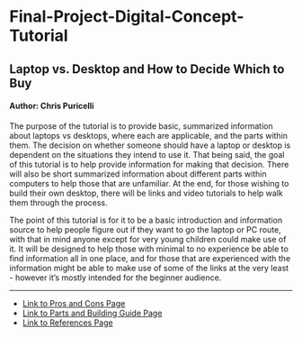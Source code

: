 # Final-Project-Digital-Concept-Tutorial

## Laptop vs. Desktop and How to Decide Which to Buy
#### Author: Chris Puricelli


  The purpose of the tutorial is to provide basic, summarized information about laptops vs desktops, where each are applicable, and the parts within them. The decision on whether someone should have a laptop or desktop is dependent on the situations they intend to use it. That being said, the goal of this tutorial is to help provide information for making that decision. There will also be short summarized information about different parts within computers to help those that are unfamiliar. At the end, for those wishing to build their own desktop, there will be links and video tutorials to help walk them through the process.

  The point of this tutorial is for it to be a basic introduction and information source to help people figure out if they want to go the laptop or PC route, with that in mind anyone except for very young children could make use of it. It will be designed to help those with minimal to no experience be able to find information all in one place, and for those that are experienced with the information might be able to make use of some of the links at the very least - however it’s mostly intended for the beginner audience.

---

- [Link to Pros and Cons Page](https://github.com/ChrisPuricelli/Final-Project-Digital-Concept-Tutorial/blob/master/Pros-and-Cons.md)
- [Link to Parts and Building Guide Page](https://github.com/ChrisPuricelli/Final-Project-Digital-Concept-Tutorial/blob/master/Parts-and-Building-Guide.md)
- [Link to References Page](https://github.com/ChrisPuricelli/Final-Project-Digital-Concept-Tutorial/blob/master/References.md)
